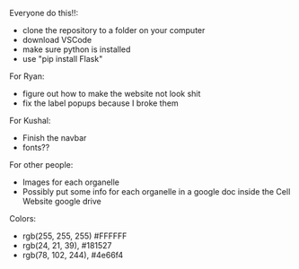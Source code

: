 Everyone do this!!:
- clone the repository to a folder on your computer
- download VSCode
- make sure python is installed
- use "pip install Flask"

For Ryan:
- figure out how to make the website not look shit
- fix the label popups because I broke them

For Kushal:
- Finish the navbar
- fonts??

For other people:
- Images for each organelle
- Possibly put some info for each organelle in a google doc inside the Cell Website google drive

Colors:
- rgb(255, 255, 255) #FFFFFF
- rgb(24, 21, 39), #181527
- rgb(78, 102, 244), #4e66f4
